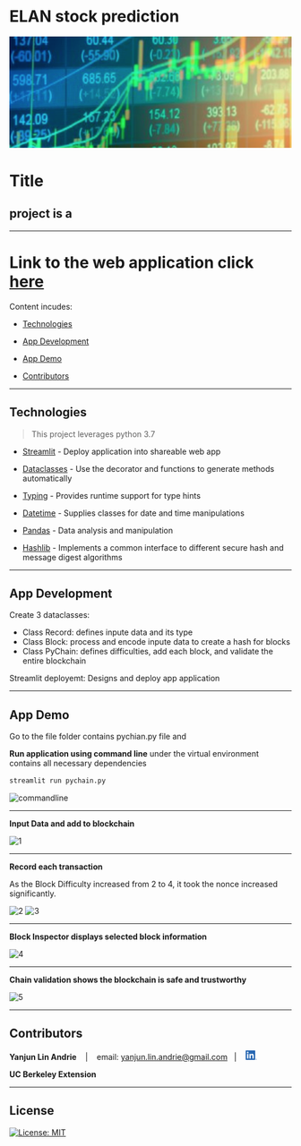 # ELAN stock prediction

![header](pics/header.png)
# Title
**project** is a 
---
---

# **Link to the web application** click [here](http://)


Content incudes:

* [Technologies](#technologies)

* [App Development](#app-development)

* [App Demo](#app-demo)

* [Contributors](#contributors)

---

## Technologies
>This project leverages python 3.7

* [Streamlit](https://streamlit.io/) - Deploy application into shareable web app

* [Dataclasses](https://docs.python.org/3/library/dataclasses.html) - Use the decorator and functions to generate methods automatically

* [Typing](https://docs.python.org/3/library/typing.html) - Provides runtime support for type hints

* [Datetime](https://docs.python.org/3/library/datetime.html) - Supplies classes for date and time manipulations

* [Pandas](https://pandas.pydata.org/) - Data analysis and manipulation

* [Hashlib](https://docs.python.org/3/library/hashlib.html) - Implements a common interface to different secure hash and message digest algorithms

---

## App Development
Create 3 dataclasses: 
* Class Record: defines inpute data and its type
* Class Block: process and encode inpute data to create a hash for blocks
* Class PyChain: defines difficulties, add each block, and validate the entire blockchain

Streamlit deployemt:
Designs and deploy app application

---

## App Demo

Go to the file folder contains pychian.py file and 

**Run application using command line** under the virtual environment contains all necessary dependencies

```python
streamlit run pychain.py
```

![commandline](pics/commandline.png)

---


**Input Data and add to blockchain**

![1](pics/1.png)

---

**Record each transaction**

As the Block Difficulty increased from 2 to 4, it took the nonce increased significantly.

![2](pics/2.png)
![3](pics/3.png)

---
**Block Inspector displays selected block information**

![4](pics/4.png)

---

**Chain validation shows the blockchain is safe and trustworthy**

![5](pics/5.png)

---


## Contributors

**Yanjun Lin Andrie** <span>&nbsp;&nbsp;</span> |
<span>&nbsp;&nbsp;</span> email: yanjun.lin.andrie@gmail.com <span>&nbsp;&nbsp;</span>|
<span>&nbsp;&nbsp;</span> [<img src="pics/linkedin.png" alt="in" width="20"/>](https://www.linkedin.com/in/yanjun-linked/)

**UC Berkeley Extension**

---

## License

[![License: MIT](https://img.shields.io/badge/License-MIT-yellow.svg)](LICENSE)
